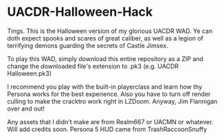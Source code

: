 # UACDR-Halloween-Hack
Tings. This is the Halloween version of my glorious UACDR WAD. Ye can doth expect spooks and scares of great caliber, as well as a legion of terrifying demons guarding the secrets of Castle Jimsex. 

To play this WAD, simply download this entire repository as a ZIP and change the downloaded file's extension to .pk3 (e.g. UACDR Halloween.pk3) 

I recommend you play with the built-in playerclass and learn how thy Persona works for the best experience. Also you have to turn off render culling to make the cracktro work right in LZDoom. Anyway, Jim Flannigan over and out!

Any assets that I didn't make are from Realm667 or UACMN or whatever. Will add credits soon.
Persona 5 HUD came from TrashRaccoonSnuffy
